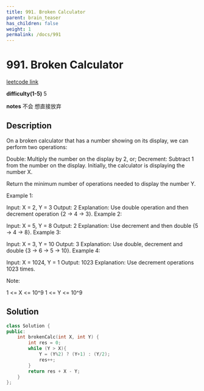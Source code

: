 ```yaml
---
title: 991. Broken Calculator
parent: brain_teaser
has_children: false
weight: 1
permalink: /docs/991
---
```

# 991. Broken Calculator
[leetcode link](https://leetcode.com/problems/broken-calculator/)

**difficulty(1-5)** 
5

**notes**
不会 想直接放弃

## Description
On a broken calculator that has a number showing on its display, we can perform two operations:

Double: Multiply the number on the display by 2, or;
Decrement: Subtract 1 from the number on the display.
Initially, the calculator is displaying the number X.

Return the minimum number of operations needed to display the number Y.

 

Example 1:

Input: X = 2, Y = 3
Output: 2
Explanation: Use double operation and then decrement operation {2 -> 4 -> 3}.
Example 2:

Input: X = 5, Y = 8
Output: 2
Explanation: Use decrement and then double {5 -> 4 -> 8}.
Example 3:

Input: X = 3, Y = 10
Output: 3
Explanation:  Use double, decrement and double {3 -> 6 -> 5 -> 10}.
Example 4:

Input: X = 1024, Y = 1
Output: 1023
Explanation: Use decrement operations 1023 times.
 

Note:

1 <= X <= 10^9
1 <= Y <= 10^9

## Solution
```c++
class Solution {
public:
    int brokenCalc(int X, int Y) {
        int res = 0;
        while (Y > X){
            Y = (Y%2) ? (Y+1) : (Y/2);
            res++;
        }
        return res + X - Y;
    }
};
```

<!-- 
Blue label
{: .label .label-blue }

Stable
{: .label .label-green }

New release
{: .label .label-purple }

Coming soon
{: .label .label-yellow }

Deprecated
{: .label .label-red } -->
